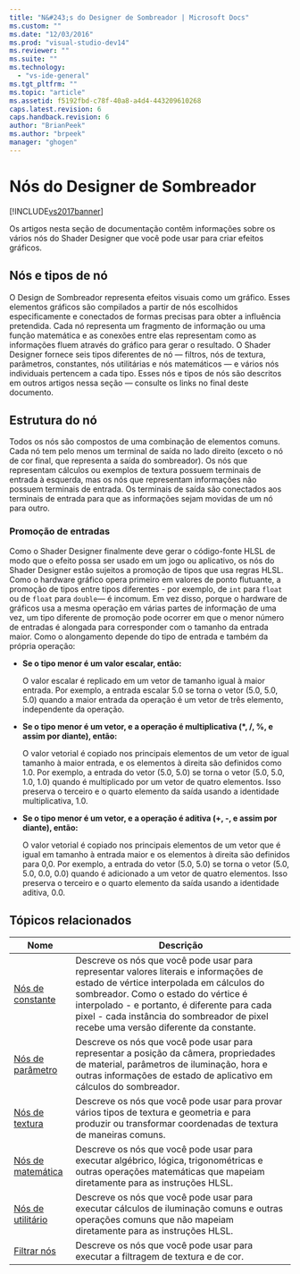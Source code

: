 ```yaml
---
title: "N&#243;s do Designer de Sombreador | Microsoft Docs"
ms.custom: ""
ms.date: "12/03/2016"
ms.prod: "visual-studio-dev14"
ms.reviewer: ""
ms.suite: ""
ms.technology: 
  - "vs-ide-general"
ms.tgt_pltfrm: ""
ms.topic: "article"
ms.assetid: f5192fbd-c78f-40a8-a4d4-443209610268
caps.latest.revision: 6
caps.handback.revision: 6
author: "BrianPeek"
ms.author: "brpeek"
manager: "ghogen"
---
```

# N&#243;s do Designer de Sombreador
[!INCLUDE[vs2017banner](../code-quality/includes/vs2017banner.md)]

Os artigos nesta seção de documentação contêm informações sobre os vários nós do Shader Designer que você pode usar para criar efeitos gráficos.  
  
## Nós e tipos de nó  
 O Design de Sombreador representa efeitos visuais como um gráfico.  Esses elementos gráficos são compilados a partir de nós escolhidos especificamente e conectados de formas precisas para obter a influência pretendida.  Cada nó representa um fragmento de informação ou uma função matemática e as conexões entre elas representam como as informações fluem através do gráfico para gerar o resultado.  O Shader Designer fornece seis tipos diferentes de nó — filtros, nós de textura, parâmetros, constantes, nós utilitárias e nós matemáticos — e vários nós individuais pertencem a cada tipo.  Esses nós e tipos de nós são descritos em outros artigos nessa seção — consulte os links no final deste documento.  
  
## Estrutura do nó  
 Todos os nós são compostos de uma combinação de elementos comuns.  Cada nó tem pelo menos um terminal de saída no lado direito \(exceto o nó de cor final, que representa a saída do sombreador\).  Os nós que representam cálculos ou exemplos de textura possuem terminais de entrada à esquerda, mas os nós que representam informações não possuem terminais de entrada.  Os terminais de saída são conectados aos terminais de entrada para que as informações sejam movidas de um nó para outro.  
  
### Promoção de entradas  
 Como o Shader Designer finalmente deve gerar o código\-fonte HLSL de modo que o efeito possa ser usado em um jogo ou aplicativo, os nós do Shader Designer estão sujeitos a promoção de tipos que usa regras HLSL.  Como o hardware gráfico opera primeiro em valores de ponto flutuante, a promoção de tipos entre tipos diferentes \- por exemplo, de `int` para `float` ou de `float` para `double`— é incomum.  Em vez disso, porque o hardware de gráficos usa a mesma operação em várias partes de informação de uma vez, um tipo diferente de promoção pode ocorrer em que o menor número de entradas é alongada para corresponder com o tamanho da entrada maior.  Como o alongamento depende do tipo de entrada e também da própria operação:  
  
-   **Se o tipo menor é um valor escalar, então:**  
  
     O valor escalar é replicado em um vetor de tamanho igual à maior entrada.  Por exemplo, a entrada escalar 5.0 se torna o vetor \(5.0, 5.0, 5.0\) quando a maior entrada da operação é um vetor de três elemento, independente da operação.  
  
-   **Se o tipo menor é um vetor, e a operação é multiplicativa \(\*, \/, %, e assim por diante\), então:**  
  
     O valor vetorial é copiado nos principais elementos de um vetor de igual tamanho à maior entrada, e os elementos à direita são definidos como 1.0.  Por exemplo, a entrada do vetor \(5.0, 5.0\) se torna o vetor \(5.0, 5.0, 1.0, 1.0\) quando é multiplicado por um vetor de quatro elementos.  Isso preserva o terceiro e o quarto elemento da saída usando a identidade multiplicativa, 1.0.  
  
-   **Se o tipo menor é um vetor, e a operação é aditiva \(\+, \-, e assim por diante\), então:**  
  
     O valor vetorial é copiado nos principais elementos de um vetor que é igual em tamanho à entrada maior e os elementos à direita são definidos para 0,0.  Por exemplo, a entrada do vetor \(5.0, 5.0\) se torna o vetor \(5.0, 5.0, 0.0, 0.0\) quando é adicionado a um vetor de quatro elementos.  Isso preserva o terceiro e o quarto elemento da saída usando a identidade aditiva, 0.0.  
  
## Tópicos relacionados  
  
|Nome|Descrição|  
|----------|---------------|  
|[Nós de constante](../designers/constant-nodes.md)|Descreve os nós que você pode usar para representar valores literais e informações de estado de vértice interpolada em cálculos do sombreador.  Como o estado do vértice é interpolado \- e portanto, é diferente para cada pixel \- cada instância do sombreador de pixel recebe uma versão diferente da constante.|  
|[Nós de parâmetro](../designers/parameter-nodes.md)|Descreve os nós que você pode usar para representar a posição da câmera, propriedades de material, parâmetros de iluminação, hora e outras informações de estado de aplicativo em cálculos do sombreador.|  
|[Nós de textura](../designers/texture-nodes.md)|Descreve os nós que você pode usar para provar vários tipos de textura e geometria e para produzir ou transformar coordenadas de textura de maneiras comuns.|  
|[Nós de matemática](../designers/math-nodes.md)|Descreve os nós que você pode usar para executar algébrico, lógica, trigonométricas e outras operações matemáticas que mapeiam diretamente para as instruções HLSL.|  
|[Nós de utilitário](../designers/utility-nodes.md)|Descreve os nós que você pode usar para executar cálculos de iluminação comuns e outras operações comuns que não mapeiam diretamente para as instruções HLSL.|  
|[Filtrar nós](../designers/filter-nodes.md)|Descreve os nós que você pode usar para executar a filtragem de textura e de cor.|